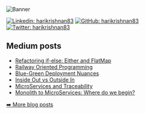 <p><img src="/harikrishnan83/harikrishnan83/blob/master/profile_banner.png" alt="Banner"></p>
<p><a href="https://www.linkedin.com/in/harikrishnan83/"><img src="https://img.shields.io/badge/-harikrishnan83-blue?style=flat-square&amp;logo=Linkedin&amp;logoColor=white&amp;link=https://www.linkedin.com/in/harikrishnan83/" alt="Linkedin: harikrishnan83"></a> <a href="https://github.com/harikrishnan83"><img src="https://img.shields.io/github/followers/harikrishnan83?label=follow&amp;style=social" alt="GitHub: harikrishnan83"></a> <a href="https://twitter.com/harikrishnan83"><img src="https://img.shields.io/twitter/follow/harikrishnan83?style=social" alt="Twitter: harikrishnan83"></a></p>
<h2>Medium posts</h2>
  <ul>
    <li><a href=https://medium.com/polarizertech/refactoring-if-else-either-and-flatmap-4f1ca9076664?source=rss-7af1235c6353------2>Refactoring if-else: Either and FlatMap</a></li><li><a href=https://medium.com/polarizertech/railway-oriented-programming-dd74dbf0dfae?source=rss-7af1235c6353------2>Railway Oriented Programming</a></li><li><a href=https://medium.com/polarizertech/blue-green-deployment-nuances-38cf52318814?source=rss-7af1235c6353------2>Blue-Green Deployment Nuances</a></li><li><a href=https://medium.com/polarizertech/inside-out-vs-outside-in-fcf56919a512?source=rss-7af1235c6353------2>Inside Out vs Outside In</a></li><li><a href=https://medium.com/@harikrishnan/thanks-shashwat-45a909d5c1ff?source=rss-7af1235c6353------2>MicroServices and Traceability</a></li><li><a href=https://medium.com/polarizertech/monolith-to-microservices-where-do-we-begin-2bbf95fa5938?source=rss-7af1235c6353------2>Monolith to MicroServices: Where do we begin?</a></li>
  </ul>
<p><a href="https://medium.com/polarizertech">➡️ More blog posts</a></p>

